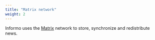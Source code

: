 ```yaml
---
title: "Matrix network"
weight: 2
---
```



Informo uses the [Matrix](https://matrix.org) network to store, synchronize and redistribute news.